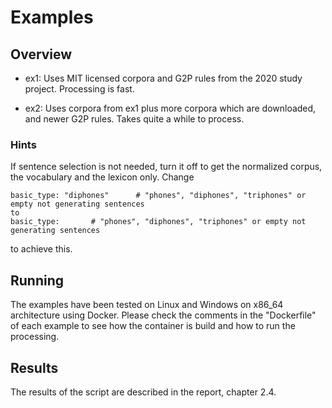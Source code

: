 # Examples

## Overview

- ex1: Uses MIT licensed corpora and G2P rules from the 2020 study project. Processing is fast.

- ex2: Uses corpora from ex1 plus more corpora which are downloaded, and newer G2P rules. Takes quite a while to process.

### Hints

If sentence selection is not needed, turn it off to get the normalized corpus, the vocabulary and the lexicon only. Change

    basic_type: "diphones"      # "phones", "diphones", "triphones" or empty not generating sentences
    to 
    basic_type:       # "phones", "diphones", "triphones" or empty not generating sentences

to achieve this.

## Running

The examples have been tested on Linux and Windows on x86_64 architecture using Docker. 
Please check the comments in the "Dockerfile" of each example to see how the container is build and how to run the processing.

## Results

The results of the script are described in the report, chapter 2.4.

